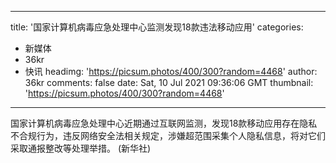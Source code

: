
---
title: '国家计算机病毒应急处理中心监测发现18款违法移动应用'
categories: 
 - 新媒体
 - 36kr
 - 快讯
headimg: 'https://picsum.photos/400/300?random=4468'
author: 36kr
comments: false
date: Sat, 10 Jul 2021 09:36:06 GMT
thumbnail: 'https://picsum.photos/400/300?random=4468'
---

<div>   
国家计算机病毒应急处理中心近期通过互联网监测，发现18款移动应用存在隐私不合规行为，违反网络安全法相关规定，涉嫌超范围采集个人隐私信息，将对它们采取通报整改等处理举措。 (新华社)  
</div>
            